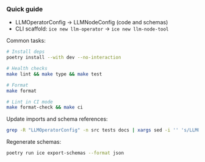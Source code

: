 ### Quick guide

- LLMOperatorConfig → LLMNodeConfig (code and schemas)
- CLI scaffold: `ice new llm-operator` → `ice new llm-node-tool`

Common tasks:

```bash
# Install deps
poetry install --with dev --no-interaction

# Health checks
make lint && make type && make test

# Format
make format

# Lint in CI mode
make format-check && make ci
```

Update imports and schema references:

```bash
grep -R "LLMOperatorConfig" -n src tests docs | xargs sed -i '' 's/LLMOperatorConfig/LLMNodeConfig/g'
```

Regenerate schemas:

```bash
poetry run ice export-schemas --format json
```
